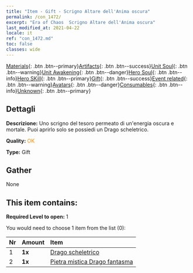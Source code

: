 ```yaml
---
title: "Item - Gift - Scrigno Altare dell'Anima oscura"
permalink: /con_1472/
excerpt: "Era of Chaos  Scrigno Altare dell'Anima oscura"
last_modified_at: 2021-04-22
locale: it
ref: "con_1472.md"
toc: false
classes: wide
---
```

 [Materials](/ItemsIT/){: .btn .btn--primary}[Artifacts](/ItemsIT/Artifacts/){: .btn .btn--success}[Unit Soul](/ItemsIT/UnitSoul/){: .btn .btn--warning}[Unit Awakening](/ItemsIT/UnitAwakening/){: .btn .btn--danger}[Hero Soul](/ItemsIT/HeroSoul/){: .btn .btn--info}[Hero SKill](/ItemsIT/HeroSkill/){: .btn .btn--primary}[Gift](/ItemsIT/Gift/){: .btn .btn--success}[Event related](/ItemsIT/Events/){: .btn .btn--warning}[Avatars](/ItemsIT/Avatars/){: .btn .btn--danger}[Consumables](/ItemsIT/Consumables/){: .btn .btn--info}[Unknown](/ItemsIT/Unknown/){: .btn .btn--primary}

## Dettagli
 **Descrizione:** Uno scrigno del tesoro permeato di un'energia oscura e mortale. Puoi aprirlo solo se possiedi un Drago scheletrico.

 **Quality:** <span style="color: #FF8C00">OK</span>

 **Type:** Gift

## Gather

  None

## This item contains:

 **Required Level to open:** 1

 You would need to choose 1 item from the list (0):

  | Nr | Amount |     Item    |
  |:---|:-------|:------------|
  | 1 |  **1x** | [Drago scheletrico](/ItemsIT/unt_214/) |  | 
  | 2 |  **1x** | [Pietra mistica Drago fantasma](/ItemsIT/unt_303/) |  | 
